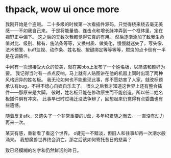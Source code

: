 thpack, wow ui once more
==================================

我刚开始是个盗贼。
二十多级的时候第一次看插件源码，只觉得绕来绕去毫无美感——不如我自己来。
于是将能量值、连击点和增长脉冲弄到一个框体里，定在视野正中偏下。
这之后的无数次我都觉得它真的有用。
然后逐渐添加了敌我生命值对比、级别、稀有、施法条等等，又换材质、做美化，慢慢就迷失了，写头像、法术预警、buff监视、动作条、姓名板、按键绑定等等等等，燃烧的点卡倒有一半是在调插件。

中间有一次想接受大众的赞美，就在某bbs上发布了一个姓名板，以简洁和颜好为要。
我记得当时有一点点反响，马上就有人贴图讲在他的机器上同时出现了两种风格迥异的姓名板。
我无论如何也不能重现此事，却不愿妨害了人家，就改标题承认有bug，不得不熄心自娱自乐去了。
很久之后我才知道这世界上还有整合插件——那原来是大脚。
彼时，姓名板只能在修改原生而不能创造，所以任二姓名板插件俱有冲突。
此事早已时过境迁没法争辩了，回想起来仍觉得有点委曲也有些遗憾。

随着反复afk，又遗失了一个非常重要的U盘，多年积累随之而去。
一直没有动力再来一次。

某天有感，重新看了看这个世界。
o键无一不黯淡，但旧人和往事却再一次潮水般涌来。
我想魔兽世界终会消亡，那之后该如何寄托昔日的悲喜？

致已经模糊的名字和仍然鲜活的昨日。
